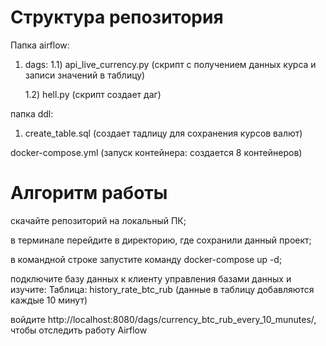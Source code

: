 # Структура репозитория
Папка airflow:

  1) dags:
     1.1) api_live_currency.py (скрипт с получением данных курса и записи значений в таблицу)
     
     1.2) hell.py (скрипт создает даг)

папка ddl:

  1) create_table.sql (создает тадлицу для сохранения курсов валют)

docker-compose.yml (запуск контейнера: создается 8 контейнеров)


# Алгоритм работы

скачайте репозиторий на локальный ПК;

в терминале перейдите в директорию, где сохранили данный проект;

в командной строке запустите команду docker-compose up -d;

подключите базу данных к клиенту управления базами данных и изучите:
    Таблица: history_rate_btc_rub (данные в таблицу добавляются каждые 10 минут)

войдите http://localhost:8080/dags/currency_btc_rub_every_10_munutes/, чтобы отследить работу Airflow
